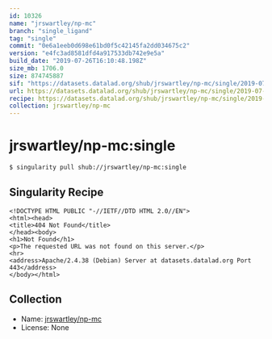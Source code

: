 ```yaml
---
id: 10326
name: "jrswartley/np-mc"
branch: "single_ligand"
tag: "single"
commit: "0e6a1eeb0d698e61bd0f5c42145fa2dd034675c2"
version: "e4fc3ad8581dfd4a917533db742e9e5a"
build_date: "2019-07-26T16:10:48.198Z"
size_mb: 1706.0
size: 874745887
sif: "https://datasets.datalad.org/shub/jrswartley/np-mc/single/2019-07-26-0e6a1eeb-e4fc3ad8/e4fc3ad8581dfd4a917533db742e9e5a.sif"
url: https://datasets.datalad.org/shub/jrswartley/np-mc/single/2019-07-26-0e6a1eeb-e4fc3ad8/
recipe: https://datasets.datalad.org/shub/jrswartley/np-mc/single/2019-07-26-0e6a1eeb-e4fc3ad8/Singularity
collection: jrswartley/np-mc
---
```


# jrswartley/np-mc:single

```bash
$ singularity pull shub://jrswartley/np-mc:single
```

## Singularity Recipe

```singularity
<!DOCTYPE HTML PUBLIC "-//IETF//DTD HTML 2.0//EN">
<html><head>
<title>404 Not Found</title>
</head><body>
<h1>Not Found</h1>
<p>The requested URL was not found on this server.</p>
<hr>
<address>Apache/2.4.38 (Debian) Server at datasets.datalad.org Port 443</address>
</body></html>
```

## Collection

 - Name: [jrswartley/np-mc](https://github.com/jrswartley/np-mc)
 - License: None

